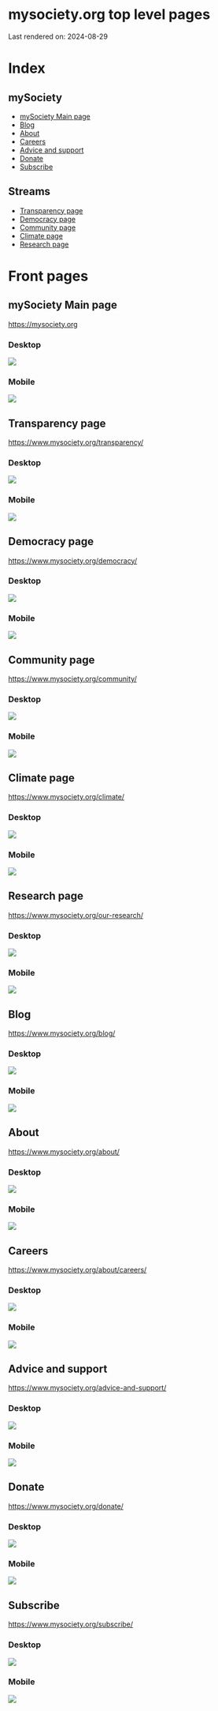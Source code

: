 
# mysociety.org top level pages

Last rendered on: 2024-08-29

# Index

## mySociety
- [mySociety Main page](#mysociety-main-page)
- [Blog](#blog)
- [About](#about)
- [Careers](#careers)
- [Advice and support](#advice-and-support)
- [Donate](#donate)
- [Subscribe](#subscribe)

## Streams
- [Transparency page](#transparency-page)
- [Democracy page](#democracy-page)
- [Community page](#community-page)
- [Climate page](#climate-page)
- [Research page](#research-page)


# Front pages



## mySociety Main page

https://mysociety.org

### Desktop

![](images/mysociety-org-full-screen.png)

### Mobile

![](images/mysociety-org-mobile.png)




## Transparency page

https://www.mysociety.org/transparency/

### Desktop

![](images/transparency-full-screen.png)

### Mobile

![](images/transparency-mobile.png)




## Democracy page

https://www.mysociety.org/democracy/

### Desktop

![](images/democracy-full-screen.png)

### Mobile

![](images/democracy-mobile.png)




## Community page

https://www.mysociety.org/community/

### Desktop

![](images/community-full-screen.png)

### Mobile

![](images/community-mobile.png)




## Climate page

https://www.mysociety.org/climate/

### Desktop

![](images/climate-full-screen.png)

### Mobile

![](images/climate-mobile.png)




## Research page

https://www.mysociety.org/our-research/

### Desktop

![](images/research-full-screen.png)

### Mobile

![](images/research-mobile.png)




## Blog

https://www.mysociety.org/blog/

### Desktop

![](images/blog-full-screen.png)

### Mobile

![](images/blog-mobile.png)




## About

https://www.mysociety.org/about/

### Desktop

![](images/about-full-screen.png)

### Mobile

![](images/about-mobile.png)




## Careers

https://www.mysociety.org/about/careers/

### Desktop

![](images/careers-full-screen.png)

### Mobile

![](images/careers-mobile.png)




## Advice and support

https://www.mysociety.org/advice-and-support/

### Desktop

![](images/advice-full-screen.png)

### Mobile

![](images/advice-mobile.png)




## Donate

https://www.mysociety.org/donate/

### Desktop

![](images/Donate-full-screen.png)

### Mobile

![](images/Donate-mobile.png)




## Subscribe

https://www.mysociety.org/subscribe/

### Desktop

![](images/subscribe-full-screen.png)

### Mobile

![](images/subscribe-mobile.png)


